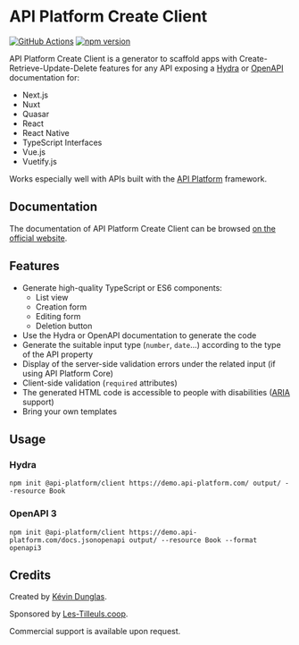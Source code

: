 # API Platform Create Client

[![GitHub Actions](https://github.com/api-platform/create-client/workflows/CI/badge.svg)](https://github.com/api-platform/create-client/actions?workflow=CI)
[![npm version](https://badge.fury.io/js/%40api-platform%2Fcreate-client.svg)](https://badge.fury.io/js/%40api-platform%2Fcreate-client)

API Platform Create Client is a generator to scaffold apps with Create-Retrieve-Update-Delete features for any API exposing a [Hydra](http://www.hydra-cg.com/spec/latest/core/) or [OpenAPI](https://www.openapis.org/) documentation for:

- Next.js
- Nuxt
- Quasar
- React
- React Native
- TypeScript Interfaces
- Vue.js
- Vuetify.js

Works especially well with APIs built with the [API Platform](https://api-platform.com) framework.

## Documentation

The documentation of API Platform Create Client can be browsed [on the official website](https://api-platform.com/docs/create-client).

## Features

- Generate high-quality TypeScript or ES6 components:
  - List view
  - Creation form
  - Editing form
  - Deletion button
- Use the Hydra or OpenAPI documentation to generate the code
- Generate the suitable input type (`number`, `date`...) according to the type of the API property
- Display of the server-side validation errors under the related input (if using API Platform Core)
- Client-side validation (`required` attributes)
- The generated HTML code is accessible to people with disabilities ([ARIA](https://www.w3.org/WAI/intro/aria) support)
- Bring your own templates

## Usage

### Hydra

    npm init @api-platform/client https://demo.api-platform.com/ output/ --resource Book

### OpenAPI 3

    npm init @api-platform/client https://demo.api-platform.com/docs.jsonopenapi output/ --resource Book --format openapi3

## Credits

Created by [Kévin Dunglas](https://dunglas.fr).

Sponsored by [Les-Tilleuls.coop](https://les-tilleuls.coop).

Commercial support is available upon request.
